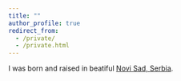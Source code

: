 ```yaml
---
title: ""
author_profile: true
redirect_from: 
  - /private/
  - /private.html
---
```


I was born and raised in beatiful [Novi Sad, Serbia](https://novisad.travel/en/).
